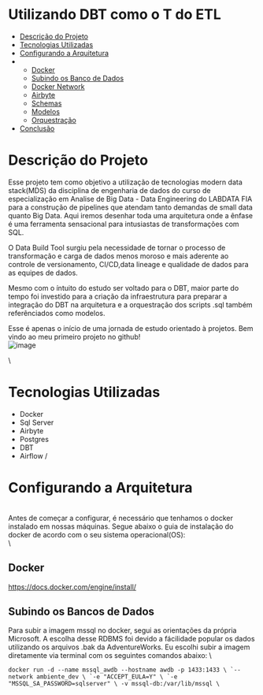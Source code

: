 # Utilizando DBT como o T do ETL

* [Descrição do Projeto](#descrição-do-projeto)
* [Tecnologias Utilizadas](#tecnologias-utilizadas)
* [Configurando a Arquitetura](#configurando-a-arquitetura)
* * [Docker](#docker)
  * [Subindo os Banco de Dados](#subindo-os-banco-de-dados)
  * [Docker Network](#docker-network)
  * [Airbyte](#airbyte)
  * [Schemas](#Schemas)
  * [Modelos](#Modelos)
  * [Orquestração](#orquestração)
* [Conclusão](#conclusão)

# Descrição do Projeto

Esse projeto tem como objetivo a utilização de tecnologias modern data stack(MDS) da disciplina de engenharia de dados do curso de especialização em Analise de Big Data - Data Engineering do LABDATA FIA para a construção de pipelines que atendam tanto demandas de small data quanto Big Data. Aqui iremos desenhar toda uma arquitetura onde a ênfase é uma ferramenta sensacional para intusiastas de transformações com SQL. 

O Data Build Tool surgiu pela necessidade de tornar o processo de transformação e carga de dados menos moroso e mais aderente ao controle de versionamento, CI/CD,data lineage e qualidade de dados para as equipes de dados.

Mesmo com o íntuito do estudo ser voltado para o DBT, maior parte do tempo foi investido para a criação da infraestrutura para preparar a integração do DBT na arquitetura e a orquestração dos scripts .sql também referênciados como modelos.

Esse é apenas o início de uma jornada de estudo orientado à projetos. Bem vindo ao meu primeiro projeto no github!
\
![image](https://github.com/user-attachments/assets/c47e439c-68db-44f3-9828-60e08eecea88)

\

# Tecnologias Utilizadas

* Docker
* Sql Server
* Airbyte
* Postgres
* DBT
* Airflow
/

# Configurando a Arquitetura
\
Antes de começar a configurar, é necessário que tenhamos o docker instalado em nossas máquinas. Segue abaixo o guia de instalação do docker de acordo com o seu sistema operacional(OS): \
\
## Docker
https://docs.docker.com/engine/install/

## Subindo os Bancos de Dados

Para subir a imagem mssql no docker, segui as orientações da própria Microsoft. A escolha desse RDBMS foi devido a fácilidade popular os dados utilizando os arquivos .bak da AdventureWorks. Eu escolhi subir a imagem diretamente via terminal com os seguintes comandos abaixo: \

``docker run -d --name mssql_awdb --hostname awdb -p 1433:1433 \
`--network ambiente_dev \
`-e "ACCEPT_EULA=Y" \
`-e "MSSQL_SA_PASSWORD=sqlserver" \
-v mssql-db:/var/lib/mssql \``

